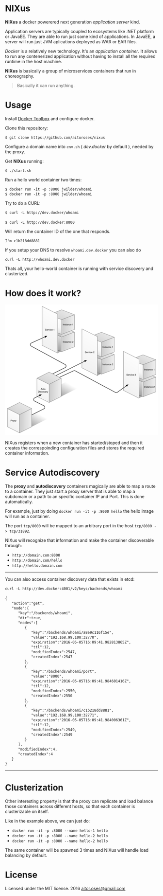 # NIXus

**NIXus** a docker powerered next generation *application server* kind.

Application servers are typically coupled to ecosystems like .NET platform or JavaEE.
They are able to run just some kind of applications. In JavaEE, a server will run just JVM aplications deployed as WAR or EAR files.

*Docker* is a relatively new technology. It's an *application container*.
It allows to run any contenerized application without having to install all the required runtime in the host machine.

**NIXus** is basically a group of microservices containers that run in choreography.

> Basically it can run anything.

# Usage

Install [Docker Toolbox](https://www.docker.com/products/docker-toolbox) and configure docker.

Clone this repository:
```
$ git clone https://github.com/aitoroses/nixus
```

Configure a domain name into `env.sh` ( *dev.docker*  by default ), needed by the proxy.

Get **NIXus** running:

```
$ ./start.sh
```

Run a hello world container two times:
```
$ docker run -it -p :8000 jwilder/whoami
$ docker run -it -p :8000 jwilder/whoami

```

Try to do a CURL:
```
$ curl -L http://dev.docker/whoami

$ curl -L http://dev.docker:8000
```

Will return the container ID of the one that responds.
```
I'm c1b218dd8881
```

If you setup your DNS to resolve `whoami.dev.docker` you can also do
```
curl -L http://whoami.dev.docker
```

Thats all, your hello-world container is running with service discovery and clusterized.


# How does it work?

![](./docs/graffle.jpg)

NIXus registers when a new container has started/stoped 
and then it creates the correspoinding configuration files and stores the required container information.

# Service Autodiscovery

The **proxy** and **autodiscovery** containers magically are able to map a route to a container.
They just start a proxy server that is able to map a subdomain or a path to an specific container IP and Port.
This is done automatically.

For example, just by doing `docker run -it -p :8000 hello` the hello image will run as a container.

The port `tcp/8000` will be mapped to an arbitrary port in the host `tcp/8000 -> tcp/31892`.

NIXus will recognize that information and make the container discoverable through:

* `http://domain.com:8000`
* `http://domain.com/hello`
* `http://hello.domain.com`

---


 
You can also access container discovery data that exists in etcd:

```
curl -L http://dev.docker:4001/v2/keys/backends/whoami

{
   "action":"get",
   "node":{
      "key":"/backends/whoami",
      "dir":true,
      "nodes":[
         {
            "key":"/backends/whoami/a8e9c116f15e",
            "value":"192.168.99.100:32770",
            "expiration":"2016-05-05T16:09:41.982813865Z",
            "ttl":12,
            "modifiedIndex":2547,
            "createdIndex":2547
         },
         {
            "key":"/backends/whoami/port",
            "value":"8000",
            "expiration":"2016-05-05T16:09:41.984601416Z",
            "ttl":12,
            "modifiedIndex":2550,
            "createdIndex":2550
         },
         {
            "key":"/backends/whoami/c1b218dd8881",
            "value":"192.168.99.100:32771",
            "expiration":"2016-05-05T16:09:41.984006361Z",
            "ttl":12,
            "modifiedIndex":2549,
            "createdIndex":2549
         }
      ],
      "modifiedIndex":4,
      "createdIndex":4
   }
}
```



---

# Clusterization

Other interesting property is that the proxy can replicate and load balance those containers across different hosts, 
so that each container is clusterizable on itself.

Like in the example above, we can just do:

* `docker run -it -p :8000 --name hello-1 hello`
* `docker run -it -p :8000 --name hello-2 hello`
* `docker run -it -p :8000 --name hello-2 hello`

The same container will be spawned 3 times and NIXus will handle load balancing by default.

# License

Licensed under the MIT license. 2016 aitor.oses@gmail.com